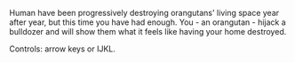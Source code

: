 Human have been progressively destroying orangutans' living space year after year, but this time you have had enough. You - an orangutan - hijack a bulldozer and will show them what it feels like having your home destroyed.

Controls: arrow keys or IJKL.